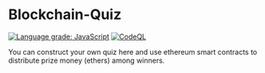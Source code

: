 # Blockchain-Quiz
[![Language grade: JavaScript](https://img.shields.io/lgtm/grade/javascript/g/biswajitpatra/Blockchain-Quiz.svg?logo=lgtm&logoWidth=18)](https://lgtm.com/projects/g/biswajitpatra/Blockchain-Quiz/context:javascript)
[![CodeQL](https://github.com/biswajitpatra/Blockchain-Quiz/workflows/CodeQL/badge.svg)](https://github.com/biswajitpatra/Blockchain-Quiz/actions?query=workflow%3ACodeQL)

You can construct your own quiz here and use ethereum smart contracts to distribute prize money (ethers) among winners.
